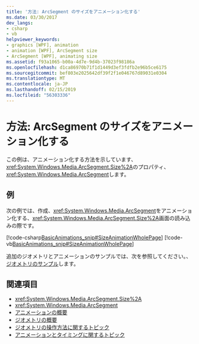 ```yaml
---
title: '方法: ArcSegment のサイズをアニメーション化する'
ms.date: 03/30/2017
dev_langs:
- csharp
- vb
helpviewer_keywords:
- graphics [WPF], animation
- animation [WPF], ArcSegment size
- ArcSegment [WPF], animating size
ms.assetid: f93a1065-b00a-4d7e-9d4b-37023f98186a
ms.openlocfilehash: d1ca86970b71f1d1449d3ef3fdfb2e96b5ce6175
ms.sourcegitcommit: bef803e2025642df39f2f1e046767d89031e0304
ms.translationtype: MT
ms.contentlocale: ja-JP
ms.lasthandoff: 02/15/2019
ms.locfileid: "56303336"
---
```

# <a name="how-to-animate-the-size-of-an-arcsegment"></a>方法: ArcSegment のサイズをアニメーション化する
この例は、アニメーション化する方法を示しています、<xref:System.Windows.Media.ArcSegment.Size%2A>のプロパティ、<xref:System.Windows.Media.ArcSegment>します。  
  
## <a name="example"></a>例  
 次の例では、作成、<xref:System.Windows.Media.ArcSegment>をアニメーション化する、<xref:System.Windows.Media.ArcSegment.Size%2A>画面の読み込みの際です。  
  
 [!code-csharp[BasicAnimations_snip#SizeAnimationWholePage](../../../../samples/snippets/csharp/VS_Snippets_Wpf/BasicAnimations_snip/CSharp/SizeAnimationExample.cs#sizeanimationwholepage)]
 [!code-vb[BasicAnimations_snip#SizeAnimationWholePage](../../../../samples/snippets/visualbasic/VS_Snippets_Wpf/BasicAnimations_snip/VisualBasic/SizeAnimationExample.vb#sizeanimationwholepage)]  
  
 追加のジオメトリとアニメーションのサンプルでは、次を参照してください。、[ジオメトリのサンプル](https://go.microsoft.com/fwlink/?LinkID=159989)します。  
  
## <a name="see-also"></a>関連項目
- <xref:System.Windows.Media.ArcSegment.Size%2A>
- <xref:System.Windows.Media.ArcSegment>
- [アニメーションの概要](../../../../docs/framework/wpf/graphics-multimedia/animation-overview.md)
- [ジオメトリの概要](../../../../docs/framework/wpf/graphics-multimedia/geometry-overview.md)
- [ジオメトリの操作方法に関するトピック](geometries-how-to-topics.md)
- [アニメーションとタイミングに関するトピック](animation-and-timing-how-to-topics.md)
